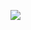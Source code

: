 [![](https://www.jitpack.io/v/TheEE145/TheMindustryModdingCore.svg)](https://www.jitpack.io/#TheEE145/TheMindustryModdingCore)

